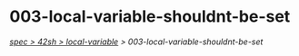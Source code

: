 # 003-local-variable-shouldnt-be-set

*[spec > 42sh > local-variable](..) > 003-local-variable-shouldnt-be-set*

